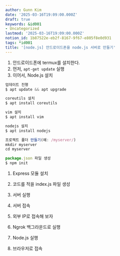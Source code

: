 ```yaml
---
author: Gunn Kim
date: '2025-03-16T19:09:00.000Z'
draft: true
keywords: &id001
- Uncategorized
lastmod: '2025-03-16T19:09:00.000Z'
notion_id: 1b87522e-eb2f-8167-9f67-e805f8e0d931
tags: *id001
title: '[node.js] 안드로이드폰을 node.js 서버로 만들기'
---
```


1. 안드로이드폰에 termux를 설치한다.
1. 먼저, `apt-get update` 실행
1. 이어서, Node.js 설치
```javascript
업데이트 진행
$ apt update && apt upgrade

coreutils 설치
$ apt install coreutils

vim 설치
$ apt install vim

nodejs 설치
$ apt install nodejs

프로젝트 폴더 만들기(예: /myserver/)
mkdir myserver
cd myserver

package.json 파일 생성
$ npm init
```


1. Express 모듈 설치
1. 코드를 적을 index.js 파일 생성
1. 서버 실행
1. 서버 접속
1. 외부 IP로 접속해 보자


1. Ngrok 백그라운드로 실행
1. Node.js 실행
1. 브라우저로 접속
